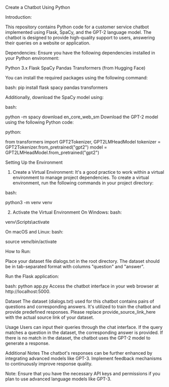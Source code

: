 Create a Chatbot Using Python


Introduction:

This repository contains Python code for a customer service chatbot implemented using Flask, SpaCy, and the GPT-2 language model. The chatbot is designed to provide high-quality support to users, answering their queries on a website or application.

Dependencies:
Ensure you have the following dependencies installed in your Python environment:

Python 3.x
Flask
SpaCy
Pandas
Transformers (from Hugging Face)

You can install the required packages using the following command:

bash:
pip install flask spacy pandas transformers

Additionally, download the SpaCy model using:

bash:

python -m spacy download en_core_web_sm
Download the GPT-2 model using the following Python code:

python:

from transformers import GPT2Tokenizer, GPT2LMHeadModel
tokenizer = GPT2Tokenizer.from_pretrained("gpt2")
model = GPT2LMHeadModel.from_pretrained("gpt2")

Setting Up the Environment

1. Create a Virtual Environment:
It's a good practice to work within a virtual environment to manage project dependencies. To create a virtual environment, run the following commands in your project directory:

bash:

python3 -m venv venv

2. Activate the Virtual Environment
On Windows:
bash:

venv\Scripts\activate

On macOS and Linux:
bash:

source venv/bin/activate


How to Run:

Place your dataset file dialogs.txt in the root directory. The dataset should be in tab-separated format with columns "question" and "answer".

Run the Flask application:

bash:
python app.py
Access the chatbot interface in your web browser at http://localhost:5000.

Dataset
The dataset (dialogs.txt) used for this chatbot contains pairs of questions and corresponding answers. It's utilized to train the chatbot and provide predefined responses. Please replace provide_source_link_here with the actual source link of your dataset.

Usage
Users can input their queries through the chat interface. If the query matches a question in the dataset, the corresponding answer is provided. If there is no match in the dataset, the chatbot uses the GPT-2 model to generate a response.

Additional Notes
The chatbot's responses can be further enhanced by integrating advanced models like GPT-3.
Implement feedback mechanisms to continuously improve response quality.

Note: Ensure that you have the necessary API keys and permissions if you plan to use advanced language models like GPT-3.
